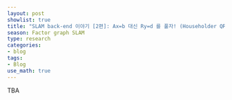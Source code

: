 ```yaml
---
layout: post
showlist: true
title: "SLAM back-end 이야기 [2편]: Ax=b 대신 Ry=d 를 풀자! (Householder QR 분해 &mdash; 구현편)" 
season: Factor graph SLAM
type: research
categories:
- blog
tags:
- Blog
use_math: true
---
```


TBA

<!-- ---
### 주석 -->